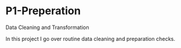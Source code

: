 # P1-Preperation
Data Cleaning and Transformation


In this project I go over routine data cleaning and preparation checks.
